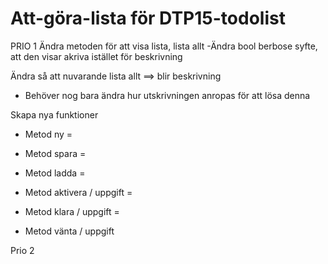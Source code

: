 # Att-göra-lista för DTP15-todolist

PRIO 1 
Ändra metoden för att visa lista, lista allt
-Ändra bool berbose syfte, att den visar akriva istället för beskrivning

Ändra så att nuvarande lista allt ==> blir beskrivning
- Behöver nog bara ändra hur utskrivningen anropas för att lösa denna  

Skapa nya funktioner

- Metod ny = 

- Metod spara = 

- Metod ladda = 

- Metod aktivera / uppgift = 

- Metod klara / uppgift =

- Metod vänta / uppgift

Prio 2

